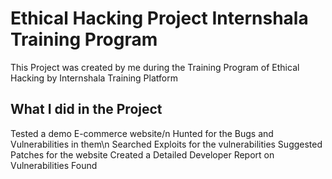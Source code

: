 # Ethical Hacking Project Internshala Training Program
This Project was created by me during the Training Program of Ethical Hacking by Internshala Training Platform

## What I did in the Project
Tested a demo E-commerce website/n
Hunted for the Bugs and Vulnerabilities in them\n
Searched Exploits for the vulnerabilities
Suggested Patches for the website
Created a Detailed Developer Report on Vulnerabilities Found
